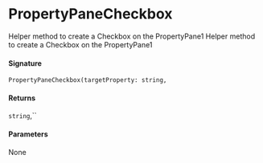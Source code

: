 # PropertyPaneCheckbox

Helper method to create a Checkbox on the PropertyPane1 
Helper method to create a Checkbox on the PropertyPane1

#### Signature
`PropertyPaneCheckbox(targetProperty: string,`

#### Returns
`string`,``


#### Parameters
None

